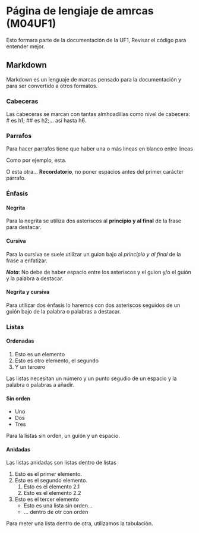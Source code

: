 # Página de lengiaje de amrcas (M04UF1)

Esto formara parte de la documentación de la UF1, Revisar el código para entender mejor.

## Markdown

Markdown es un lenguaje de marcas pensado para la documentación y para ser convertido a otros formatos.

### Cabeceras

Las cabeceras se marcan con tantas almhoadillas como nivel de cabecera: # es h1; ## es h2;... así hasta h6.

### Parrafos

Para hacer parrafos tiene que haber una o más lineas en blanco entre lineas

Como por ejemplo, esta.

O esta otra... **Recordatorio**, no poner espacios antes del primer carácter párrafo.

### Énfasis

#### Negrita

Para la negrita se utiliza dos asteriscos al **principio y al final** de la frase para destacar.

#### Cursiva

Para la cursiva se suele utilizar un guion bajo al _principio y al final_ de la frase a enfatizar.

**_Nota_**: No debe de haber espacio entre los asteriscos y el guion y/o el guión y la palabra a destacar. 

#### Negrita y cursiva

Para utilizar dos énfasis lo haremos con dos asteriscos seguidos de un guión bajo de la palabra o palabras a destacar.

### Listas

#### Ordenadas

1. Esto es un elemento
2. Esto es otro elemento, el segundo
3. Y un tercero

Las listas necesitan un número y un punto segudio de un espacio y la palabra o palabras a añadir.

#### Sin orden

- Uno
- Dos
- Tres

Para la listas sin orden, un guión y un espacio.

#### Anidadas

Las listas anidadas son listas dentro de listas

1. Esto es el primer elemento.
2. Esto es el segundo elemento.
	1. Esto es el elemento 2.1
	2. Esto es el elemento 2.2
3. Esto es el tercer elemento
	- Esto es una lista sin orden...
	- ... dentro de otr con orden

Para meter una lista dentro de otra, utilizamos la tabulación.
